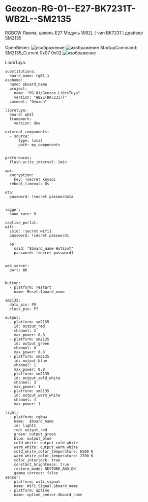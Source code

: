 # Geozon-RG-01--E27-BK7231T-WB2L--SM2135
RGBCW Лампа, цоколь E27 Модуль WB2L ( чип BK7231 ) драйвер SM2135

OpenBeken:
![изображение](https://user-images.githubusercontent.com/64173457/223051331-79944bf3-02e1-4933-bbbd-02d2fcaf5c21.png)
![изображение](https://user-images.githubusercontent.com/64173457/223051525-6f7fe76d-109d-4f8c-9253-60bf13ec48db.png)
StartupCommand: SM2135_Current 0x07 0x02
![изображение](https://user-images.githubusercontent.com/64173457/223051713-d4bbab86-33d1-4c63-9a4f-c80fe730288f.png)


LibreTuya:
```
substitutions:
  board_name: rg01_1
esphome:
  name: $board_name
  project:
    name: "RG-01/Geozon.LibreTuya"
    version: "WB2L(BK7231T)"
  comment: "Geozon"

libretuya:
  board: wb2l
  framework:
    version: dev

external_components:
  - source:
      type: local
      path: my_components


preferences:
  flash_write_interval: 1min

api:
  encryption:
    key: !secret keyapi 
  reboot_timeout: 0s

ota:
  password: !secret passwordota


logger:
  baud_rate: 0

captive_portal:
wifi:
  ssid: !secret wifi1
  password: !secret password1

  ap:
    ssid: "$board_name Hotspot"
    password: !secret password1


web_server:
  port: 80  


button:
  - platform: restart
    name: Reset.$board_name

sm2135:
  data_pin: P8
  clock_pin: P7

output:
  - platform: sm2135
    id: output_red
    channel: 2
    max_power: 0.8
  - platform: sm2135
    id: output_green
    channel: 0
    max_power: 0.8
  - platform: sm2135
    id: output_blue
    channel: 1
    max_power: 0.8
  - platform: sm2135
    id: output_cold_white
    channel: 3
    max_power: 1
  - platform: sm2135
    id: output_warm_white
    channel: 4
    max_power: 1

light:
  - platform: rgbww
    name:  $board_name
    id: light1
    red: output_red
    green: output_green
    blue: output_blue
    cold_white: output_cold_white
    warm_white: output_warm_white
    cold_white_color_temperature: 6500 K
    warm_white_color_temperature: 2700 K
    color_interlock: true
    constant_brightness: true
    restore_mode: RESTORE_AND_ON
    gamma_correct: false
sensor:
  - platform: wifi_signal
    name: WiFi_Signal.$board_name
  - platform: uptime
    name: uptime_sensor.$board_name
```
